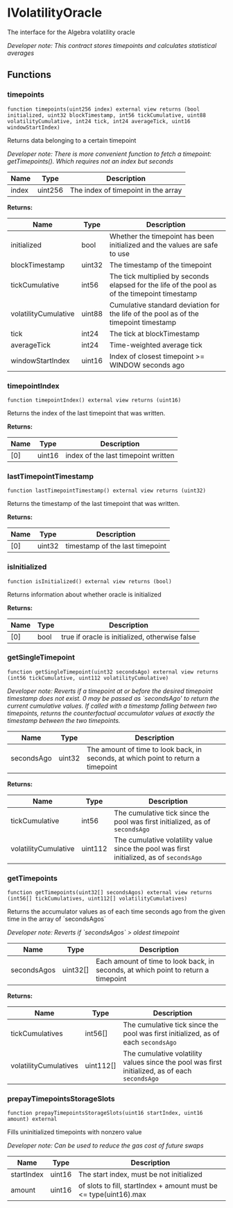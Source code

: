 

# IVolatilityOracle


The interface for the Algebra volatility oracle



*Developer note: This contract stores timepoints and calculates statistical averages*


## Functions
### timepoints

```solidity
function timepoints(uint256 index) external view returns (bool initialized, uint32 blockTimestamp, int56 tickCumulative, uint88 volatilityCumulative, int24 tick, int24 averageTick, uint16 windowStartIndex)
```

Returns data belonging to a certain timepoint

*Developer note: There is more convenient function to fetch a timepoint: getTimepoints(). Which requires not an index but seconds*

| Name | Type | Description |
| ---- | ---- | ----------- |
| index | uint256 | The index of timepoint in the array |

**Returns:**

| Name | Type | Description |
| ---- | ---- | ----------- |
| initialized | bool | Whether the timepoint has been initialized and the values are safe to use |
| blockTimestamp | uint32 | The timestamp of the timepoint |
| tickCumulative | int56 | The tick multiplied by seconds elapsed for the life of the pool as of the timepoint timestamp |
| volatilityCumulative | uint88 | Cumulative standard deviation for the life of the pool as of the timepoint timestamp |
| tick | int24 | The tick at blockTimestamp |
| averageTick | int24 | Time-weighted average tick |
| windowStartIndex | uint16 | Index of closest timepoint >= WINDOW seconds ago |

### timepointIndex

```solidity
function timepointIndex() external view returns (uint16)
```

Returns the index of the last timepoint that was written.

**Returns:**

| Name | Type | Description |
| ---- | ---- | ----------- |
| [0] | uint16 | index of the last timepoint written |

### lastTimepointTimestamp

```solidity
function lastTimepointTimestamp() external view returns (uint32)
```

Returns the timestamp of the last timepoint that was written.

**Returns:**

| Name | Type | Description |
| ---- | ---- | ----------- |
| [0] | uint32 | timestamp of the last timepoint |

### isInitialized

```solidity
function isInitialized() external view returns (bool)
```

Returns information about whether oracle is initialized

**Returns:**

| Name | Type | Description |
| ---- | ---- | ----------- |
| [0] | bool | true if oracle is initialized, otherwise false |

### getSingleTimepoint

```solidity
function getSingleTimepoint(uint32 secondsAgo) external view returns (int56 tickCumulative, uint112 volatilityCumulative)
```



*Developer note: Reverts if a timepoint at or before the desired timepoint timestamp does not exist.
0 may be passed as &#x60;secondsAgo&#x27; to return the current cumulative values.
If called with a timestamp falling between two timepoints, returns the counterfactual accumulator values
at exactly the timestamp between the two timepoints.*

| Name | Type | Description |
| ---- | ---- | ----------- |
| secondsAgo | uint32 | The amount of time to look back, in seconds, at which point to return a timepoint |

**Returns:**

| Name | Type | Description |
| ---- | ---- | ----------- |
| tickCumulative | int56 | The cumulative tick since the pool was first initialized, as of `secondsAgo` |
| volatilityCumulative | uint112 | The cumulative volatility value since the pool was first initialized, as of `secondsAgo` |

### getTimepoints

```solidity
function getTimepoints(uint32[] secondsAgos) external view returns (int56[] tickCumulatives, uint112[] volatilityCumulatives)
```

Returns the accumulator values as of each time seconds ago from the given time in the array of &#x60;secondsAgos&#x60;

*Developer note: Reverts if &#x60;secondsAgos&#x60; &gt; oldest timepoint*

| Name | Type | Description |
| ---- | ---- | ----------- |
| secondsAgos | uint32[] | Each amount of time to look back, in seconds, at which point to return a timepoint |

**Returns:**

| Name | Type | Description |
| ---- | ---- | ----------- |
| tickCumulatives | int56[] | The cumulative tick since the pool was first initialized, as of each `secondsAgo` |
| volatilityCumulatives | uint112[] | The cumulative volatility values since the pool was first initialized, as of each `secondsAgo` |

### prepayTimepointsStorageSlots

```solidity
function prepayTimepointsStorageSlots(uint16 startIndex, uint16 amount) external
```

Fills uninitialized timepoints with nonzero value

*Developer note: Can be used to reduce the gas cost of future swaps*

| Name | Type | Description |
| ---- | ---- | ----------- |
| startIndex | uint16 | The start index, must be not initialized |
| amount | uint16 | of slots to fill, startIndex + amount must be <= type(uint16).max |

